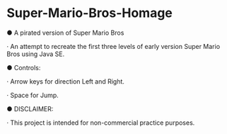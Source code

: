# Super-Mario-Bros-Homage




● A pirated version of Super Mario Bros 

· An attempt to recreate the first three levels of early version Super Mario Bros using Java SE.


● Controls:

· Arrow keys for direction Left and Right.

· Space for Jump.

● DISCLAIMER:

· This project is intended for non-commercial practice purposes.
